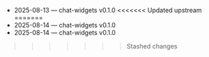 - 2025-08-13 — chat-widgets v0.1.0
<<<<<<< Updated upstream
=======
- 2025-08-14 — chat-widgets v0.1.0
- 2025-08-14 — chat-widgets v0.1.0
>>>>>>> Stashed changes
